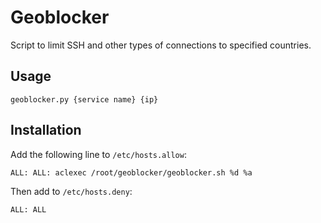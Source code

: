 # Geoblocker

Script to limit SSH and other types of connections to specified countries.

## Usage

```
geoblocker.py {service name} {ip}
```

## Installation

Add the following line to `/etc/hosts.allow`:
```
ALL: ALL: aclexec /root/geoblocker/geoblocker.sh %d %a
```

Then add to `/etc/hosts.deny`:
```
ALL: ALL
```

